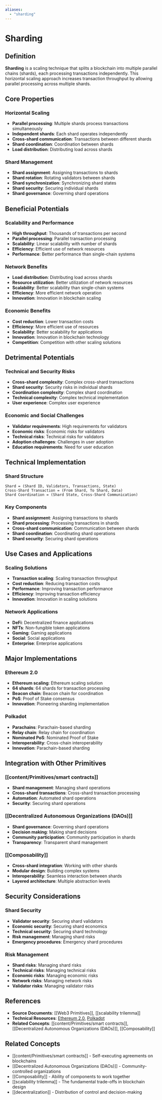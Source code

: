 ```yaml
---
aliases:
  - "sharding"
---
```


# Sharding

## Definition

**Sharding** is a scaling technique that splits a blockchain into multiple parallel chains (shards), each processing transactions independently. This horizontal scaling approach increases transaction throughput by allowing parallel processing across multiple shards.

## Core Properties

### Horizontal Scaling
- **Parallel processing**: Multiple shards process transactions simultaneously
- **Independent shards**: Each shard operates independently
- **Cross-shard communication**: Transactions between different shards
- **Shard coordination**: Coordination between shards
- **Load distribution**: Distributing load across shards

### Shard Management
- **Shard assignment**: Assigning transactions to shards
- **Shard rotation**: Rotating validators between shards
- **Shard synchronization**: Synchronizing shard states
- **Shard security**: Securing individual shards
- **Shard governance**: Governing shard operations

## Beneficial Potentials

### Scalability and Performance
- **High throughput**: Thousands of transactions per second
- **Parallel processing**: Parallel transaction processing
- **Scalability**: Linear scalability with number of shards
- **Efficiency**: Efficient use of network resources
- **Performance**: Better performance than single-chain systems

### Network Benefits
- **Load distribution**: Distributing load across shards
- **Resource utilization**: Better utilization of network resources
- **Scalability**: Better scalability than single-chain systems
- **Efficiency**: More efficient network operation
- **Innovation**: Innovation in blockchain scaling

### Economic Benefits
- **Cost reduction**: Lower transaction costs
- **Efficiency**: More efficient use of resources
- **Scalability**: Better scalability for applications
- **Innovation**: Innovation in blockchain technology
- **Competition**: Competition with other scaling solutions

## Detrimental Potentials

### Technical and Security Risks
- **Cross-shard complexity**: Complex cross-shard transactions
- **Shard security**: Security risks in individual shards
- **Coordination complexity**: Complex shard coordination
- **Technical complexity**: Complex technical implementation
- **User experience**: Complex user experience

### Economic and Social Challenges
- **Validator requirements**: High requirements for validators
- **Economic risks**: Economic risks for validators
- **Technical risks**: Technical risks for validators
- **Adoption challenges**: Challenges in user adoption
- **Education requirements**: Need for user education

## Technical Implementation

### Shard Structure
```
Shard = (Shard ID, Validators, Transactions, State)
Cross-Shard Transaction = (From Shard, To Shard, Data)
Shard Coordination = (Shard State, Cross-Shard Communication)
```

### Key Components
- **Shard assignment**: Assigning transactions to shards
- **Shard processing**: Processing transactions in shards
- **Cross-shard communication**: Communication between shards
- **Shard coordination**: Coordinating shard operations
- **Shard security**: Securing shard operations

## Use Cases and Applications

### Scaling Solutions
- **Transaction scaling**: Scaling transaction throughput
- **Cost reduction**: Reducing transaction costs
- **Performance**: Improving transaction performance
- **Efficiency**: Improving transaction efficiency
- **Innovation**: Innovation in scaling solutions

### Network Applications
- **DeFi**: Decentralized finance applications
- **NFTs**: Non-fungible token applications
- **Gaming**: Gaming applications
- **Social**: Social applications
- **Enterprise**: Enterprise applications

## Major Implementations

### Ethereum 2.0
- **Ethereum scaling**: Ethereum scaling solution
- **64 shards**: 64 shards for transaction processing
- **Beacon chain**: Beacon chain for coordination
- **PoS**: Proof of Stake consensus
- **Innovation**: Pioneering sharding implementation

### Polkadot
- **Parachains**: Parachain-based sharding
- **Relay chain**: Relay chain for coordination
- **Nominated PoS**: Nominated Proof of Stake
- **Interoperability**: Cross-chain interoperability
- **Innovation**: Parachain-based sharding

## Integration with Other Primitives

### [[content/Primitives/smart contracts]]
- **Shard management**: Managing shard operations
- **Cross-shard transactions**: Cross-shard transaction processing
- **Automation**: Automated shard operations
- **Security**: Securing shard operations

### [[Decentralized Autonomous Organizations (DAOs)]]
- **Shard governance**: Governing shard operations
- **Decision making**: Making shard decisions
- **Community participation**: Community participation in shards
- **Transparency**: Transparent shard management

### [[Composability]]
- **Cross-shard integration**: Working with other shards
- **Modular design**: Building complex systems
- **Interoperability**: Seamless interaction between shards
- **Layered architecture**: Multiple abstraction levels

## Security Considerations

### Shard Security
- **Validator security**: Securing shard validators
- **Economic security**: Securing shard economics
- **Technical security**: Securing shard technology
- **Risk management**: Managing shard risks
- **Emergency procedures**: Emergency shard procedures

### Risk Management
- **Shard risks**: Managing shard risks
- **Technical risks**: Managing technical risks
- **Economic risks**: Managing economic risks
- **Network risks**: Managing network risks
- **Validator risks**: Managing validator risks

## References

- **Source Documents**: [[Web3 Primitives]], [[scalability trilemma]]
- **Technical Resources**: [Ethereum 2.0](https://ethereum.org/en/upgrades/), [Polkadot](https://polkadot.network/)
- **Related Concepts**: [[content/Primitives/smart contracts]], [[Decentralized Autonomous Organizations (DAOs)]], [[Composability]]

## Related Concepts

- [[content/Primitives/smart contracts]] - Self-executing agreements on blockchains
- [[Decentralized Autonomous Organizations (DAOs)]] - Community-controlled organizations
- [[Composability]] - Ability of components to work together
- [[scalability trilemma]] - The fundamental trade-offs in blockchain design
- [[decentralization]] - Distribution of control and decision-making

